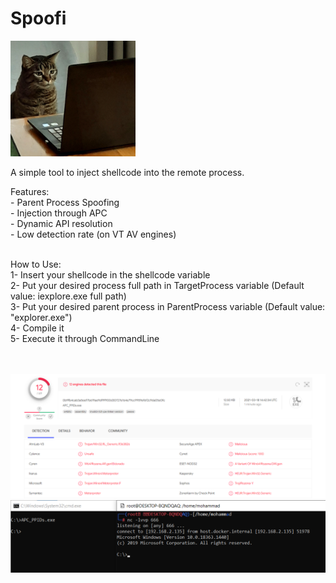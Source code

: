 # Spoofi<br/>

  
<img src = "Images/1.jpg" width=200>


A simple tool to inject shellcode into the remote process.<br/>

Features:<br/> 
              - Parent Process Spoofing<br/>
              - Injection through APC<br/>
              - Dynamic API resolution<br/>
              - Low detection rate (on VT AV engines)<br/><br/>



How to Use:<br/>
            1- Insert your shellcode in the shellcode variable<br/>
            2- Put your desired process full path in TargetProcess variable (Default value: iexplore.exe full path)<br/>
            3- Put your desired parent process in ParentProcess variable (Default value: "explorer.exe")<br/>
            4- Compile it<br/>
            5- Execute it through CommandLine<br/><br/><br/>
            
            
 
 <img src = "Images/2.png" width=1000>
 <img src = "Images/3.png" width=1000>
